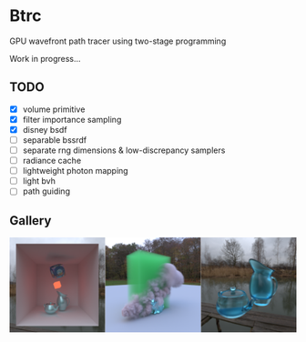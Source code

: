 # Btrc

GPU wavefront path tracer using two-stage programming

Work in progress...

## TODO

- [x] volume primitive
- [x] filter importance sampling
- [x] disney bsdf
- [ ] separable bssrdf
- [ ] separate rng dimensions & low-discrepancy samplers
- [ ] radiance cache
- [ ] lightweight photon mapping
- [ ] light bvh
- [ ] path guiding

## Gallery

![](./gallery/0.png)

